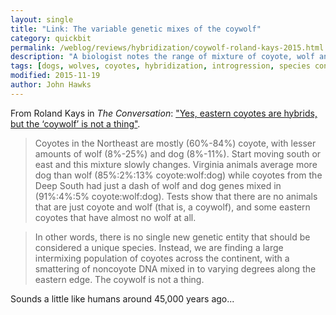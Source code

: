 ```yaml
---
layout: single
title: "Link: The variable genetic mixes of the coywolf"
category: quickbit
permalink: /weblog/reviews/hybridization/coywolf-roland-kays-2015.html
description: "A biologist notes the range of mixture of coyote, wolf and domesticated dog ancestors in today's Eastern coyote populations."
tags: [dogs, wolves, coyotes, hybridization, introgression, species concepts, species]
modified: 2015-11-19
author: John Hawks
---
```


From Roland Kays in <em>The Conversation</em>: <a href="https://theconversation.com/yes-eastern-coyotes-are-hybrids-but-the-coywolf-is-not-a-thing-50368">"Yes, eastern coyotes are hybrids, but the ‘coywolf’ is not a thing"</a>.

<blockquote>Coyotes in the Northeast are mostly (60%-84%) coyote, with lesser amounts of wolf (8%-25%) and dog (8%-11%). Start moving south or east and this mixture slowly changes. Virginia animals average more dog than wolf (85%:2%:13% coyote:wolf:dog) while coyotes from the Deep South had just a dash of wolf and dog genes mixed in (91%:4%:5% coyote:wolf:dog). Tests show that there are no animals that are just coyote and wolf (that is, a coywolf), and some eastern coyotes that have almost no wolf at all.</blockquote>

<blockquote>In other words, there is no single new genetic entity that should be considered a unique species. Instead, we are finding a large intermixing population of coyotes across the continent, with a smattering of noncoyote DNA mixed in to varying degrees along the eastern edge. The coywolf is not a thing. </blockquote>

Sounds a little like humans around 45,000 years ago...
